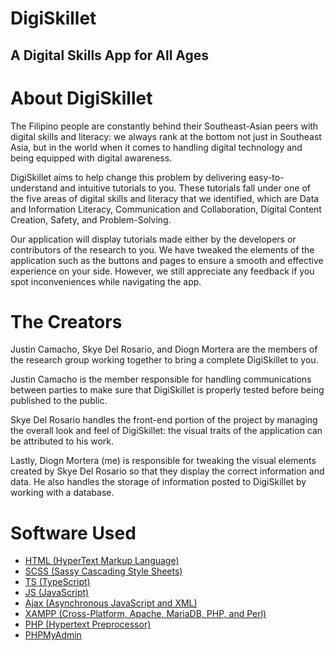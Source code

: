 # DigiSkillet
## A Digital Skills App for All Ages

# About DigiSkillet
The Filipino people are constantly behind their Southeast-Asian peers with digital skills and literacy: we always rank at the bottom not just in Southeast Asia, but in the world when it comes to handling digital technology and being equipped with digital awareness. 

DigiSkillet aims to help change this problem by delivering easy-to-understand and intuitive tutorials to you. These tutorials fall under one of the five areas of digital skills and literacy that we identified, which are Data and Information Literacy, Communication and Collaboration, Digital Content Creation, Safety, and Problem-Solving.

Our application will display tutorials made either by the developers or contributors of the research to you. We have tweaked the elements of the application such as the buttons and pages to ensure a smooth and effective experience on your side. However, we still appreciate any feedback if you spot inconveniences while navigating the app.

# The Creators
Justin Camacho, Skye Del Rosario, and Diogn Mortera are the members of the research group working together to bring a complete DigiSkillet to you. 

Justin Camacho is the member responsible for handling communications between parties to make sure that DigiSkillet is properly tested before being published to the public.

Skye Del Rosario handles the front-end portion of the project by managing the overall look and feel of DigiSkillet: the visual traits of the application can be attributed to his work.

Lastly, Diogn Mortera (me) is responsible for tweaking the visual elements created by Skye Del Rosario so that they display the correct information and data. He also handles the storage of information posted to DigiSkillet by working with a database.

# Software Used
- [HTML (HyperText Markup Language)](https://developer.mozilla.org/en-US/docs/Web/HTML)
- [SCSS (Sassy Cascading Style Sheets)](https://sass-lang.com/)
- [TS (TypeScript)](https://www.typescriptlang.org/)
- [JS (JavaScript)](https://developer.mozilla.org/en-US/docs/Web/JavaScript)
- [Ajax (Asynchronous JavaScript and XML)](https://developer.mozilla.org/en-US/docs/Web/Guide/AJAX)
- [XAMPP (Cross-Platform, Apache, MariaDB, PHP, and Perl)](https://www.apachefriends.org/index.html)
- [PHP (Hypertext Preprocessor)](https://www.php.net/)
- [PHPMyAdmin](https://www.phpmyadmin.net/)

